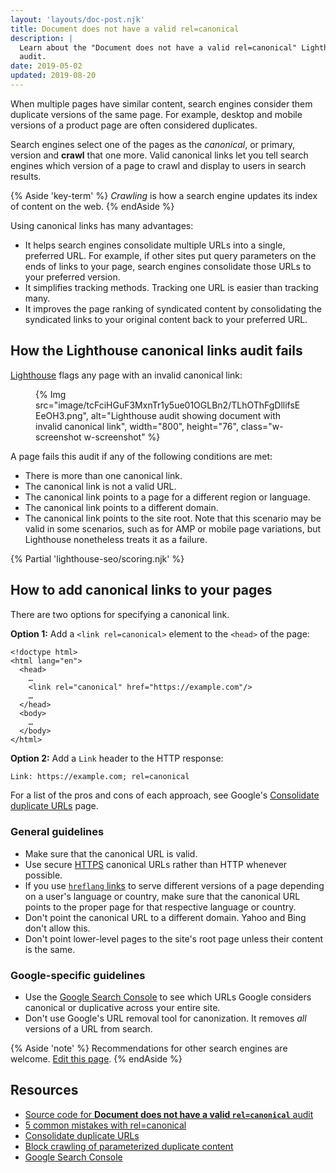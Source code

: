 ```yaml
---
layout: 'layouts/doc-post.njk'
title: Document does not have a valid rel=canonical
description: |
  Learn about the "Document does not have a valid rel=canonical" Lighthouse
  audit.
date: 2019-05-02
updated: 2019-08-20
---
```


When multiple pages have similar content, search engines consider them duplicate
versions of the same page. For example, desktop and mobile versions of a product
page are often considered duplicates.

Search engines select one of the pages as the _canonical_, or primary, version
and **crawl** that one more. Valid canonical links let you tell search engines
which version of a page to crawl and display to users in search results.

{% Aside 'key-term' %}
_Crawling_ is how a search engine updates its index of content on the web.
{% endAside %}

Using canonical links has many advantages:

- It helps search engines consolidate multiple URLs into a single, preferred URL. For example,
  if other sites put query parameters on the ends of links to your page, search engines
  consolidate those URLs to your preferred version.
- It simplifies tracking methods. Tracking one URL is easier than tracking many.
- It improves the page ranking of syndicated content by consolidating the syndicated links to
  your original content back to your preferred URL.

## How the Lighthouse canonical links audit fails

[Lighthouse](/docs/lighthouse/overview/) flags any page
with an invalid canonical link:

<figure class="w-figure">
  {% Img src="image/tcFciHGuF3MxnTr1y5ue01OGLBn2/TLhOThFgDllifsEEeOH3.png", alt="Lighthouse audit showing document with invalid canonical link", width="800", height="76", class="w-screenshot w-screenshot" %}
</figure>

A page fails this audit if any of the following conditions are met:

- There is more than one canonical link.
- The canonical link is not a valid URL.
- The canonical link points to a page for a different region or language.
- The canonical link points to a different domain.
- The canonical link points to the site root. Note that this scenario may be
  valid in some scenarios, such as for AMP or mobile page variations, but
  Lighthouse nonetheless treats it as a failure.

{% Partial 'lighthouse-seo/scoring.njk' %}

## How to add canonical links to your pages

There are two options for specifying a canonical link.

**Option 1:** Add a `<link rel=canonical>` element to the `<head>` of the page:

```html/4
<!doctype html>
<html lang="en">
  <head>
    …
    <link rel="canonical" href="https://example.com"/>
    …
  </head>
  <body>
    …
  </body>
</html>
```

**Option 2:** Add a `Link` header to the HTTP response:

```html
Link: https://example.com; rel=canonical
```

For a list of the pros and cons of each approach, see
Google's [Consolidate duplicate URLs](https://support.google.com/webmasters/answer/139066)
page.

### General guidelines

- Make sure that the canonical URL is valid.
- Use secure [HTTPS](https://web.dev/why-https-matters/) canonical URLs rather than HTTP whenever possible.
- If you use [`hreflang` links](/docs/lighthouse/seo/hreflang/) to serve different versions of a page
  depending on a user's language or country, make sure that the canonical URL
  points to the proper page for that respective language or country.
- Don't point the canonical URL to a different domain. Yahoo and Bing don't
  allow this.
- Don't point lower-level pages to the site's root page unless their content is
  the same.

### Google-specific guidelines

- Use the [Google Search Console](https://search.google.com/search-console/index)
  to see which URLs Google considers canonical or duplicative across your entire
  site.
- Don't use Google's URL removal tool for canonization. It removes _all_ versions
  of a URL from search.

{% Aside 'note' %}
Recommendations for other search engines are welcome.
[Edit this page](https://github.com/GoogleChrome/web.dev/blob/master/src/site/content/en/lighthouse-seo/canonical/index.md).
{% endAside %}

## Resources

- [Source code for **Document does not have a valid `rel=canonical`** audit](https://github.com/GoogleChrome/lighthouse/blob/main/core/audits/seo/canonical.js)
- [5 common mistakes with rel=canonical](https://webmasters.googleblog.com/2013/04/5-common-mistakes-with-relcanonical.html)
- [Consolidate duplicate URLs](https://support.google.com/webmasters/answer/139066)
- [Block crawling of parameterized duplicate content](https://support.google.com/webmasters/answer/6080548)
- [Google Search Console](https://search.google.com/search-console/index)
